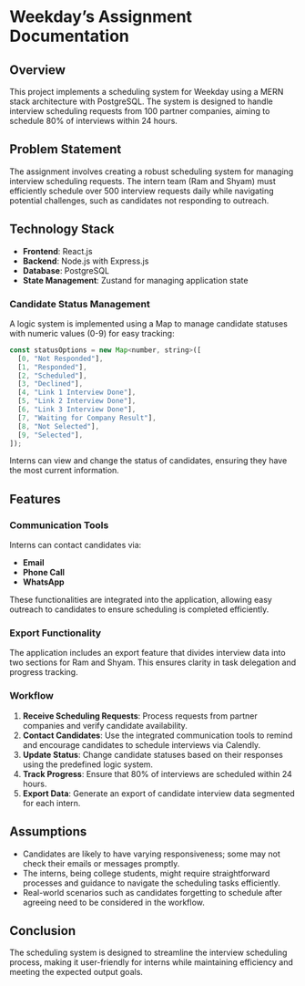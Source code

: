 # Weekday’s Assignment Documentation

## Overview
This project implements a scheduling system for Weekday using a MERN stack architecture with PostgreSQL. The system is designed to handle interview scheduling requests from 100 partner companies, aiming to schedule 80% of interviews within 24 hours.

## Problem Statement
The assignment involves creating a robust scheduling system for managing interview scheduling requests. The intern team (Ram and Shyam) must efficiently schedule over 500 interview requests daily while navigating potential challenges, such as candidates not responding to outreach.

## Technology Stack

- **Frontend**: React.js
- **Backend**: Node.js with Express.js
- **Database**: PostgreSQL
- **State Management**: Zustand for managing application state


### Candidate Status Management
A logic system is implemented using a Map to manage candidate statuses with numeric values (0-9) for easy tracking:

```javascript
const statusOptions = new Map<number, string>([
  [0, "Not Responded"],
  [1, "Responded"],
  [2, "Scheduled"],
  [3, "Declined"],
  [4, "Link 1 Interview Done"],
  [5, "Link 2 Interview Done"],
  [6, "Link 3 Interview Done"],
  [7, "Waiting for Company Result"],
  [8, "Not Selected"],
  [9, "Selected"],
]);
```
Interns can view and change the status of candidates, ensuring they have the most current information.

## Features
### Communication Tools
Interns can contact candidates via:
- **Email**
- **Phone Call**
- **WhatsApp**

These functionalities are integrated into the application, allowing easy outreach to candidates to ensure scheduling is completed efficiently.

### Export Functionality
The application includes an export feature that divides interview data into two sections for Ram and Shyam. This ensures clarity in task delegation and progress tracking.


### Workflow
1. **Receive Scheduling Requests**: Process requests from partner companies and verify candidate availability.
2. **Contact Candidates**: Use the integrated communication tools to remind and encourage candidates to schedule interviews via Calendly.
3. **Update Status**: Change candidate statuses based on their responses using the predefined logic system.
4. **Track Progress**: Ensure that 80% of interviews are scheduled within 24 hours.
5. **Export Data**: Generate an export of candidate interview data segmented for each intern.

## Assumptions
- Candidates are likely to have varying responsiveness; some may not check their emails or messages promptly.
- The interns, being college students, might require straightforward processes and guidance to navigate the scheduling tasks efficiently.
- Real-world scenarios such as candidates forgetting to schedule after agreeing need to be considered in the workflow.


## Conclusion
The scheduling system is designed to streamline the interview scheduling process, making it user-friendly for interns while maintaining efficiency and meeting the expected output goals.

